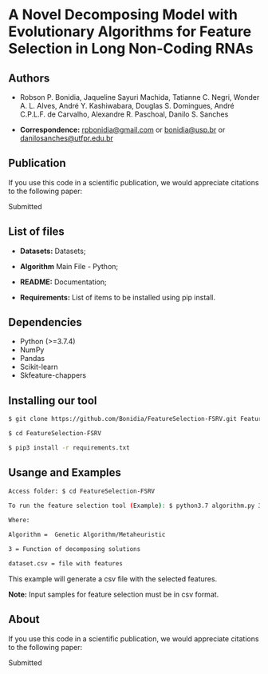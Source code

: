 # A Novel Decomposing Model with Evolutionary Algorithms for Feature Selection in Long Non-Coding RNAs


## Authors

* Robson P. Bonidia, Jaqueline Sayuri Machida, Tatianne C. Negri, Wonder A. L. Alves, André Y. Kashiwabara, Douglas S. Domingues, André C.P.L.F. de Carvalho, Alexandre R. Paschoal, Danilo S. Sanches

* **Correspondence:** rpbonidia@gmail.com or bonidia@usp.br or danilosanches@utfpr.edu.br


## Publication

If you use this code in a scientific publication, we would appreciate citations to the following paper:

Submitted


## List of files

 - **Datasets:** Datasets;

 - **Algorithm** Main File - Python;

 - **README:** Documentation;

 - **Requirements:** List of items to be installed using pip install.


## Dependencies

- Python (>=3.7.4)
- NumPy 
- Pandas
- Scikit-learn
- Skfeature-chappers


## Installing our tool

```sh
$ git clone https://github.com/Bonidia/FeatureSelection-FSRV.git FeatureSelection-FSRV

$ cd FeatureSelection-FSRV

$ pip3 install -r requirements.txt
```

## Usange and Examples


```sh
Access folder: $ cd FeatureSelection-FSRV
 
To run the feature selection tool (Example): $ python3.7 algorithm.py 3 2 dataset.csv

Where:

Algorithm =  Genetic Algorithm/Metaheuristic

3 = Function of decomposing solutions

dataset.csv = file with features

```
This example will generate a csv file with the selected features.

**Note:** Input samples for feature selection must be in csv format.

## About

If you use this code in a scientific publication, we would appreciate citations to the following paper:

Submitted
